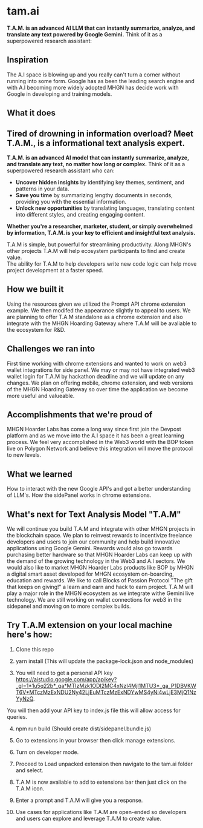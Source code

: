 # tam.ai

**T.A.M. is an advanced AI LLM that can instantly summarize, analyze, and translate any text powered by Google Gemini.** Think of it as a superpowered research assistant:

## Inspiration
The A.I space is blowing up and you really can't turn a corner without running into some form. Google has as been the leading search engine and with A.I becoming more widely adopted MHGN has decide work with Google in developing and training models.  

## What it does
## Tired of drowning in information overload? Meet T.A.M., is a informational text analysis expert.

**T.A.M. is an advanced AI model that can instantly summarize, analyze, and translate any text, no matter how long or complex.** Think of it as a superpowered research assistant who can:

* **Uncover hidden insights** by identifying key themes, sentiment, and patterns in your data.
* **Save you time** by summarizing lengthy documents in seconds, providing you with the essential information.
* **Unlock new opportunities** by translating languages, translating content into different styles, and creating engaging content.

**Whether you're a researcher, marketer, student, or simply overwhelmed by information, T.A.M. is your key to efficient and insightful text analysis.**

T.A.M is simple, but powerful for streamlining productivity. Along MHGN's other projects T.A.M will help ecosystem participants to find and create value.  
The ability for T.A.M to help developers write new code logic can help move project development at a faster speed.

## How we built it
Using the resources given we utilized the Prompt API chrome extension example. We then modifed the appearance slightly to appeal to users. We are planning to offer T.A.M standalone as a chrome extension and also integrate with the MHGN Hoarding Gateway where T.A.M will be avaliable to the ecosystem for R&D.

## Challenges we ran into
First time working with chrome extensions and wanted to work on web3 wallet integrations for side panel.
We may or may not have integrated web3 wallet login for T.A.M by hackathon deadline and we will update on any changes.
We plan on offering mobile, chrome extension, and web versions of the MHGN Hoarding Gateway so over time the application we become more useful and valueable.

## Accomplishments that we're proud of
MHGN Hoarder Labs has come a long way since first join the Devpost platform and as we move into the A.I space it has been a great learning process. We feel very accomplished in the Web3 world with the BOP token live on Polygon Network and believe this integration will move the protocol to new levels.

## What we learned
How to interact with the new Google API's and got a better understanding of LLM's.
How the sidePanel works in chrome extensions.

## What's next for Text Analysis Model "T.A.M"
We will continue you build T.A.M and integrate with other MHGN projects in the blockchain space. We plan to reinvest rewards to incentivize freelance developers and users to join our community and help build innovative applications using Google Gemini. Rewards would also go towards purchasing better hardware so that MHGN Hoarder Labs can keep up with the demand of the growing technology in the Web3 and A.I sectors. We would also like to market MHGN Hoarder Labs products like BOP by MHGN a digital smart asset developed for MHGN ecosystem on-boarding, education and rewards. We like to call Blocks of Passion Protocol "The gift that keeps on giving!" a learn and earn and hack to earn project. T.A.M will play a major role in the MHGN ecosystem as we integrate withe Gemini live technology. We are still working on wallet connections for web3 in the sidepanel and moving on to more complex builds.

## Try T.A.M extension on your local machine here's how:

1. Clone this repo

2. yarn install (This will update the package-lock.json and node_modules)

3. You will need to get a personal API key https://aistudio.google.com/app/apikey?_gl=1*1u5q22b*_ga*MTIzMzk1ODI2MC4xNzI4MjI1MTU3*_ga_P1DBVKWT6V*MTczMzExNDU2Ny42LjEuMTczMzExNDYwMS4yNi4wLjE3MjQ1NzYyNzQ.

You will then add your API key to index.js file this will allow access for queries.

4. npm run build (Should create dist/sidepanel.bundle.js)

5. Go to extensions in your browser then click manage extensions.

6. Turn on developer mode.

7. Proceed to Load unpacked extension then navigate to the tam.ai folder and select.

8. T.A.M is now avaliable to add to extensions bar then just click on the T.A.M icon.


9. Enter a prompt and T.A.M will give you a response.

10. Use cases for applications like T.A.M are open-ended so developers and users can explore and leverage T.A.M to create value.